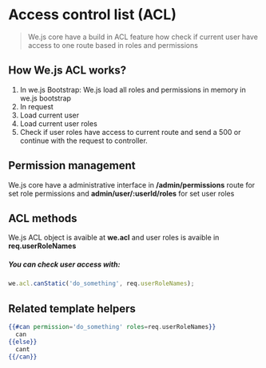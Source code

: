 # Access control list (ACL)

> We.js core have a build in ACL feature how check if current user have access to one route based in roles and permissions

## How We.js ACL works?

1. In we.js Bootstrap:
  We.js load all roles and permissions in memory in we.js bootstrap
2. In request
  1. Load current user
  2. Load current user roles
  3. Check if user roles have access to current route and send a 500 or continue with the request to controller. 

## Permission management

We.js core have a administrative interface in **/admin/permissions** route for set role permissions and **admin/user/:userId/roles** for set user roles

## ACL methods


We.js ACL object is avaible at **we.acl** and user roles is avaible in **req.userRoleNames**

##### You can check user access with:

```js
we.acl.canStatic('do_something', req.userRoleNames);
```

## Related template helpers
 
```hbs
{{#can permission='do_something' roles=req.userRoleNames}}
  can
{{else}}
  cant
{{/can}}
```
